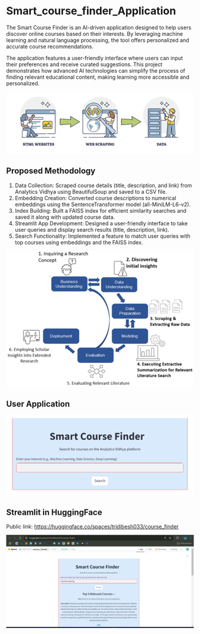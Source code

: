 # Smart_course_finder_Application
The Smart Course Finder is an AI-driven application designed to help users discover online courses based on their interests. By leveraging machine learning and natural language processing, the tool offers personalized and accurate course recommendations.

The application features a user-friendly interface where users can input their preferences and receive curated suggestions. This project demonstrates how advanced AI technologies can simplify the process of finding relevant educational content, making learning more accessible and personalized.

![img alt](https://github.com/Tridibesh-033/Smart_course_finder_Application/blob/main/ws.jpeg?raw=true)

## Proposed Methodology
1. Data Collection: Scraped course details (title, description, and link) from Analytics Vidhya using BeautifulSoup and saved to a CSV file.
2. Embedding Creation: Converted course descriptions to numerical embeddings using the SentenceTransformer model (all-MiniLM-L6-v2).
3. Index Building: Built a FAISS index for efficient similarity searches and saved it along with updated course data.
4. Streamlit App Development: Designed a user-friendly interface to take user queries and display search results (title, description, link).
5. Search Functionality: Implemented a feature to match user queries with top courses using embeddings and the FAISS index.

![img alt](https://raw.githubusercontent.com/Tridibesh-033/Smart_course_finder_Application/refs/heads/main/ws_cycle.webp)

## User Application

![img alt](https://github.com/Tridibesh-033/Smart_course_finder_Application/blob/main/stm.png?raw=true)

## Streamlit in HuggingFace
Public link: https://huggingface.co/spaces/tridibesh033/course_finder

![img alt](https://github.com/Tridibesh-033/Smart_course_finder_Application/blob/main/stm1.png?raw=true)
